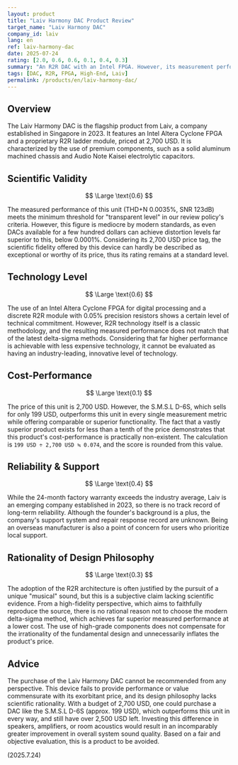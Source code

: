```yaml
---
layout: product
title: "Laiv Harmony DAC Product Review"
target_name: "Laiv Harmony DAC"
company_id: laiv
lang: en
ref: laiv-harmony-dac
date: 2025-07-24
rating: [2.0, 0.6, 0.6, 0.1, 0.4, 0.3]
summary: "An R2R DAC with an Intel FPGA. However, its measurement performance is mediocre, and it suffers from a fatal flaw in cost-performance."
tags: [DAC, R2R, FPGA, High-End, Laiv]
permalink: /products/en/laiv-harmony-dac/
---
```


## Overview

The Laiv Harmony DAC is the flagship product from Laiv, a company established in Singapore in 2023. It features an Intel Altera Cyclone FPGA and a proprietary R2R ladder module, priced at 2,700 USD. It is characterized by the use of premium components, such as a solid aluminum machined chassis and Audio Note Kaisei electrolytic capacitors.

## Scientific Validity

$$ \Large \text{0.6} $$

The measured performance of this unit (THD+N 0.0035%, SNR 123dB) meets the minimum threshold for "transparent level" in our review policy's criteria. However, this figure is mediocre by modern standards, as even DACs available for a few hundred dollars can achieve distortion levels far superior to this, below 0.0001%. Considering its 2,700 USD price tag, the scientific fidelity offered by this device can hardly be described as exceptional or worthy of its price, thus its rating remains at a standard level.

## Technology Level

$$ \Large \text{0.6} $$

The use of an Intel Altera Cyclone FPGA for digital processing and a discrete R2R module with 0.05% precision resistors shows a certain level of technical commitment. However, R2R technology itself is a classic methodology, and the resulting measured performance does not match that of the latest delta-sigma methods. Considering that far higher performance is achievable with less expensive technology, it cannot be evaluated as having an industry-leading, innovative level of technology.

## Cost-Performance

$$ \Large \text{0.1} $$

The price of this unit is 2,700 USD. However, the S.M.S.L D-6S, which sells for only 199 USD, outperforms this unit in every single measurement metric while offering comparable or superior functionality. The fact that a vastly superior product exists for less than a tenth of the price demonstrates that this product's cost-performance is practically non-existent. The calculation is `199 USD ÷ 2,700 USD ≒ 0.074`, and the score is rounded from this value.

## Reliability & Support

$$ \Large \text{0.4} $$

While the 24-month factory warranty exceeds the industry average, Laiv is an emerging company established in 2023, so there is no track record of long-term reliability. Although the founder's background is a plus, the company's support system and repair response record are unknown. Being an overseas manufacturer is also a point of concern for users who prioritize local support.

## Rationality of Design Philosophy

$$ \Large \text{0.3} $$

The adoption of the R2R architecture is often justified by the pursuit of a unique "musical" sound, but this is a subjective claim lacking scientific evidence. From a high-fidelity perspective, which aims to faithfully reproduce the source, there is no rational reason not to choose the modern delta-sigma method, which achieves far superior measured performance at a lower cost. The use of high-grade components does not compensate for the irrationality of the fundamental design and unnecessarily inflates the product's price.

## Advice

The purchase of the Laiv Harmony DAC cannot be recommended from any perspective. This device fails to provide performance or value commensurate with its exorbitant price, and its design philosophy lacks scientific rationality. With a budget of 2,700 USD, one could purchase a DAC like the S.M.S.L D-6S (approx. 199 USD), which outperforms this unit in every way, and still have over 2,500 USD left. Investing this difference in speakers, amplifiers, or room acoustics would result in an incomparably greater improvement in overall system sound quality. Based on a fair and objective evaluation, this is a product to be avoided.

(2025.7.24)
